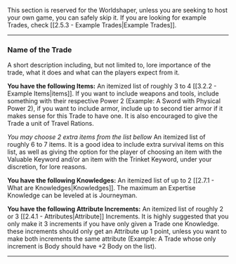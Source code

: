 This section is reserved for the Worldshaper, unless you are seeking to host your own game, you can safely skip it. If you are looking for example Trades, check [[2.5.3 - Example Trades|Example Trades]].

___
### Name of the Trade
A short description including, but not limited to, lore importance of the trade, what it does and what can the players expect from it.

__You have the following Items:__
An itemized list of roughly 3 to 4 [[3.2.2 - Example Items|items]]. If you want to include weapons and tools, include something with their respective Power 2 (Example: A Sword with Physical Power 2), if you want to include armor, include up to second tier armor if it makes sense for this Trade to have one. It is also encouraged to give the Trade a unit of Travel Rations.

_You may choose 2 extra items from the list bellow_
An itemized list of roughly 6 to 7 items. It is a good idea to include extra survival items on this list, as well as giving the option for the player of choosing an item with the Valuable Keyword and/or an item with the Trinket Keyword, under your discretion, for lore reasons.


__You have the following Knowledges:__
An itemized list of up to 2 [[2.7.1 - What are Knowledges|Knowledges]]. The maximum an Expertise Knowledge can be leveled at is Journeyman.


__You have the following Attribute Increments:__
An itemized list of roughly 2 or 3 [[2.4.1 - Attributes|Attribute]] Increments. It is highly suggested that you only make it 3 increments if you have only given a Trade one Knowledge. these increments should only get an Attribute up 1 point, unless you want to make both increments the same attribute (Example: A Trade whose only increment is Body should have +2 Body on the list).

___